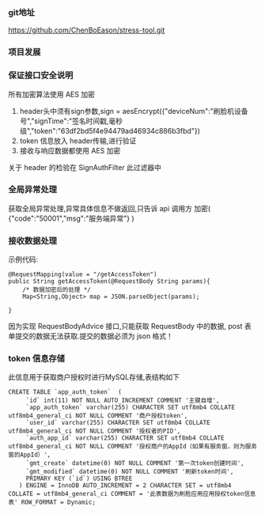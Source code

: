 ### git地址
https://github.com/ChenBoEason/stress-tool.git

### 项目发展




### 保证接口安全说明
所有加密算法使用 AES 加密  

1. header头中须有sign参数,sign = aesEncrypt({"deviceNum":"刷脸机设备号","signTime":"签名时间戳,毫秒级","token":"63df2bd5f4e94479ad46934c886b3fbd"})  
2. token 信息放入 header传输,进行验证
3. 接收与响应数据都使用 AES 加密  

关于 header 的检验在 SignAuthFilter 此过滤器中  



### 全局异常处理
获取全局异常处理,异常具体信息不做返回,只告诉 api 调用方 加密( {"code":"50001","msg":"服务端异常"}  )


### 接收数据处理
示例代码:  
```
@RequestMapping(value = "/getAccessToken")
public String getAccessToken(@RequestBody String params){
    /* 数据加密后的处理 */
    Map<String,Object> map = JSON.parseObject(params);
    
}
```

因为实现 RequestBodyAdvice 接口,只能获取 RequestBody 中的数据, post 表单提交的数据无法获取.提交的数据必须为 json 格式！



### token 信息存储
此信息用于获取商户授权时进行MySQL存储,表结构如下  
```
CREATE TABLE `app_auth_token`  (
     `id` int(11) NOT NULL AUTO_INCREMENT COMMENT '主键自增',
     `app_auth_token` varchar(255) CHARACTER SET utf8mb4 COLLATE utf8mb4_general_ci NOT NULL COMMENT '商户授权token',
     `user_id` varchar(255) CHARACTER SET utf8mb4 COLLATE utf8mb4_general_ci NOT NULL COMMENT '授权者的PID',
     `auth_app_id` varchar(255) CHARACTER SET utf8mb4 COLLATE utf8mb4_general_ci NOT NULL COMMENT '授权商户的AppId（如果有服务窗，则为服务窗的AppId）',
     `gmt_create` datetime(0) NOT NULL COMMENT '第一次token创建时间',
     `gmt_modified` datetime(0) NOT NULL COMMENT '刷新token时间',
     PRIMARY KEY (`id`) USING BTREE
   ) ENGINE = InnoDB AUTO_INCREMENT = 2 CHARACTER SET = utf8mb4 COLLATE = utf8mb4_general_ci COMMENT = '此表数据为刷脸应用应用授权token信息表' ROW_FORMAT = Dynamic;
   
   ```
